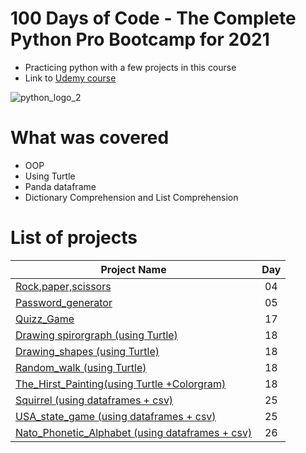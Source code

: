 # 100 Days of Code - The Complete Python Pro Bootcamp for 2021
- Practicing python with a  few projects in this course
- Link to [Udemy course]

![python_logo_2](https://user-images.githubusercontent.com/50704452/101151238-0710cd00-362a-11eb-892b-d893ae4ba792.png)

# What was covered
- OOP
- Using Turtle
- Panda dataframe
- Dictionary Comprehension and List Comprehension

# List of projects
| Project Name        | Day          |
| ------------- |:-------------:|
| [Rock,paper,scissors]   | 04|
| [Password_generator]    | 05|
| [Quizz_Game]    | 17|
| [Drawing spirorgraph (using Turtle)]| 18|
| [Drawing_shapes (using Turtle)]| 18|
| [Random_walk (using Turtle)]| 18|
| [The_Hirst_Painting(using Turtle +Colorgram)]   | 18|
| [Squirrel (using dataframes + csv)]    | 25|
| [USA_state_game (using dataframes + csv)]    | 25|
| [Nato_Phonetic_Alphabet (using dataframes + csv)]    | 26|
  




[Udemy course]: https://www.udemy.com/course/100-days-of-code/
[Rock,paper,scissors]: https://github.com/Nkosinathi-Bonga-James-Mncube/Practice_projects/tree/main/100_days_of_code_python/day-04
[Password_generator]: https://github.com/Nkosinathi-Bonga-James-Mncube/Practice_projects/tree/main/100_days_of_code_python/day-05
[Quizz_Game]:https://github.com/Nkosinathi-Bonga-James-Mncube/Practice_projects/tree/main/100_days_of_code_python/day-17
[Drawing spirorgraph (using Turtle)]:https://github.com/Nkosinathi-Bonga-James-Mncube/Practice_projects/tree/main/100_days_of_code_python/day-18/draw_spirorgraph
[Drawing_shapes (using Turtle)]:https://github.com/Nkosinathi-Bonga-James-Mncube/Practice_projects/tree/main/100_days_of_code_python/day-18/drawing_shapes
[Random_walk (using Turtle)]:https://github.com/Nkosinathi-Bonga-James-Mncube/Practice_projects/tree/main/100_days_of_code_python/day-18/random_walk
[The_Hirst_Painting(using Turtle +Colorgram)]:https://github.com/Nkosinathi-Bonga-James-Mncube/Practice_projects/tree/main/100_days_of_code_python/day-18/the_hirst_painting
[Squirrel (using dataframes + csv)]:https://github.com/Nkosinathi-Bonga-James-Mncube/Practice_projects/tree/main/100_days_of_code_python/day-25/squirrel
[USA_state_game (using dataframes + csv)]:https://github.com/Nkosinathi-Bonga-James-Mncube/Practice_projects/tree/main/100_days_of_code_python/day-25/us-state-game
[Nato_Phonetic_Alphabet (using dataframes + csv)]:https://github.com/Nkosinathi-Bonga-James-Mncube/Practice_projects/tree/main/100_days_of_code_python/day-26


